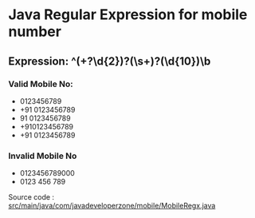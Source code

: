 # Java Regular Expression for mobile number 

## Expression: ^(\+?\d{2})?(\s+)?(\d{10})\b

### Valid Mobile No:
* 0123456789
* +91 0123456789
* 91 0123456789
* +910123456789
* +91          0123456789
 
### Invalid Mobile No
*  0123456789000
* 0123 456 789

Source code : [src/main/java/com/javadeveloperzone/mobile/MobileRegx.java](src/main/java/com/javadeveloperzone/mobile/MobileRegx.java)
